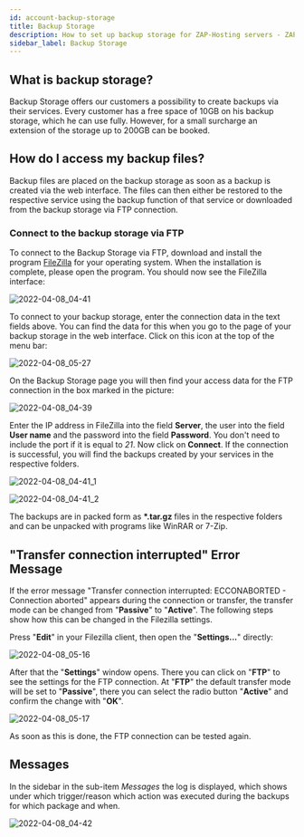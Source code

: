 ```yaml
---
id: account-backup-storage
title: Backup Storage
description: How to set up backup storage for ZAP-Hosting servers - ZAP-Hosting.com documentation 
sidebar_label: Backup Storage
---
```


## What is backup storage?
Backup Storage offers our customers a possibility to create backups via their services. Every customer has a free space of 10GB on his backup storage, which he can use fully. However, for a small surcharge an extension of the storage up to 200GB can be booked.

## How do I access my backup files?
Backup files are placed on the backup storage as soon as a backup is created via the web interface. The files can then either be restored to the respective service using the backup function of that service or downloaded from the backup storage via FTP connection.

### Connect to the backup storage via FTP
To connect to the Backup Storage via FTP, download and install the program [FileZilla](http://www.filezilla.de/download.htm) for your operating system. When the installation is complete, please open the program.
You should now see the FileZilla interface:

![2022-04-08_04-41](https://screensaver01.zap-hosting.com/index.php/s/XHa7gfPBKcGgYj4/preview)

To connect to your backup storage, enter the connection data in the text fields above.
You can find the data for this when you go to the page of your backup storage in the web interface. 
Click on this icon at the top of the menu bar:

![2022-04-08_05-27](https://screensaver01.zap-hosting.com/index.php/s/dFRCTXK48qxbcJb/preview)

On the Backup Storage page you will then find your access data for the FTP connection in the box marked in the picture:

![2022-04-08_04-39](https://screensaver01.zap-hosting.com/index.php/s/pziwNeT9jmFC5Ax/preview)

Enter the IP address in FileZilla into the field **Server**, the user into the field **User name** and the password into the field **Password**. You don't need to include the port if it is equal to *21*. Now click on **Connect**. 
If the connection is successful, you will find the backups created by your services in the respective folders.

![2022-04-08_04-41_1](https://screensaver01.zap-hosting.com/index.php/s/K9MZHf8napDMCjT/preview)

![2022-04-08_04-41_2](https://screensaver01.zap-hosting.com/index.php/s/ca7DkJ2T6DpxTFH/preview)

The backups are in packed form as **\*.tar.gz** files in the respective folders and can be unpacked with programs like WinRAR or 7-Zip.

## "Transfer connection interrupted" Error Message

If the error message "Transfer connection interrupted: ECCONABORTED - Connection aborted" appears during the connection or transfer, the transfer mode can be changed from "**Passive**" to "**Active**".
The following steps show how this can be changed in the Filezilla settings.

Press "**Edit**" in your Filezilla client, then open the "**Settings...**" directly:

![2022-04-08_05-16](https://screensaver01.zap-hosting.com/index.php/s/AgrmP6i5aAEr2kr/preview)

After that the "**Settings**" window opens. There you can click on "**FTP**" to see the settings for the FTP connection.
At "**FTP**" the default transfer mode will be set to "**Passive**", there you can select the radio button "**Active**" and confirm the change with "**OK**".

![2022-04-08_05-17](https://screensaver01.zap-hosting.com/index.php/s/REPQieY3Zbm8arM/preview)

As soon as this is done, the FTP connection can be tested again.

## Messages
In the sidebar in the sub-item *Messages* the log is displayed, which shows under which trigger/reason which action was executed during the backups for which package and when.

![2022-04-08_04-42](https://screensaver01.zap-hosting.com/index.php/s/GwtGHoDL7d9r3Ds/preview)
